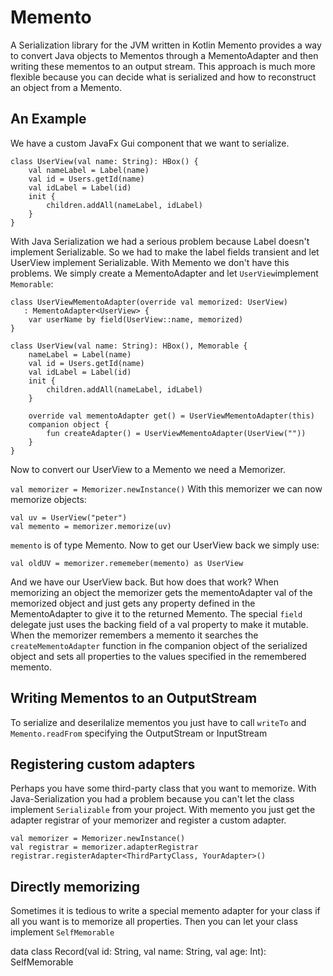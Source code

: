 # Memento
A Serialization library for the JVM written in Kotlin
Memento provides a way to convert Java objects to Mementos 
through a MementoAdapter and then writing these mementos to an output stream.
This approach is much more flexible because you can decide what is
serialized and how to reconstruct an object from a Memento.

## An Example
We have a custom JavaFx Gui component that we want to serialize.
```
class UserView(val name: String): HBox() {
    val nameLabel = Label(name)
    val id = Users.getId(name)
    val idLabel = Label(id)
    init {
        children.addAll(nameLabel, idLabel)
    }
}
```
With Java Serialization we had a serious problem because
Label doesn't implement Serializable. So we had to make
the label fields transient and let UserView implement Serializable.
With Memento we don't have this problems. We simply create
a MementoAdapter and let `UserView`implement `Memorable`:
```
class UserViewMementoAdapter(override val memorized: UserView)
   : MementoAdapter<UserView> {
    var userName by field(UserView::name, memorized)
}

class UserView(val name: String): HBox(), Memorable {
    nameLabel = Label(name)
    val id = Users.getId(name)
    val idLabel = Label(id)
    init {
        children.addAll(nameLabel, idLabel)
    }
    
    override val mementoAdapter get() = UserViewMementoAdapter(this)
    companion object {
        fun createAdapter() = UserViewMementoAdapter(UserView(""))
    }
}
```

Now to convert our UserView to a Memento we need a Memorizer.

`val memorizer = Memorizer.newInstance()`
With this memorizer we can now memorize objects:
```
val uv = UserView("peter")
val memento = memorizer.memorize(uv)
```
`memento` is of type Memento.
Now to get our UserView back we simply use:
```
val oldUV = memorizer.rememeber(memento) as UserView
```
And we have our UserView back.
But how does that work?
When memorizing an object the memorizer gets the mementoAdapter 
val of the memorized object and just gets any property defined
in the MementoAdapter to give it to the returned Memento.
The special `field` delegate just uses the backing field of
a val property to make it mutable.
When the memorizer remembers a memento it searches 
the `createMementoAdapter` function in fhe companion object
of the serialized object and sets all properties to the values
specified in the remembered memento.

## Writing Mementos to an OutputStream
To serialize and deserilalize mementos you just have to call 
`writeTo` and `Memento.readFrom` specifying the OutputStream or InputStream

## Registering custom adapters
Perhaps you have some third-party class that you want to memorize.
With Java-Serialization you had a problem because you can't let
the class implement `Serializable` from your project.
With memento you just get the adapter registrar of your memorizer
and register a custom adapter.
```
val memorizer = Memorizer.newInstance()
val registrar = memorizer.adapterRegistrar
registrar.registerAdapter<ThirdPartyClass, YourAdapter>()
```

## Directly memorizing
Sometimes it is tedious to write a special memento adapter
for your class if all you want is to memorize all properties.
Then you can let your class implement `SelfMemorable`

data class Record(val id: String, val name: String, val age: Int): SelfMemorable
